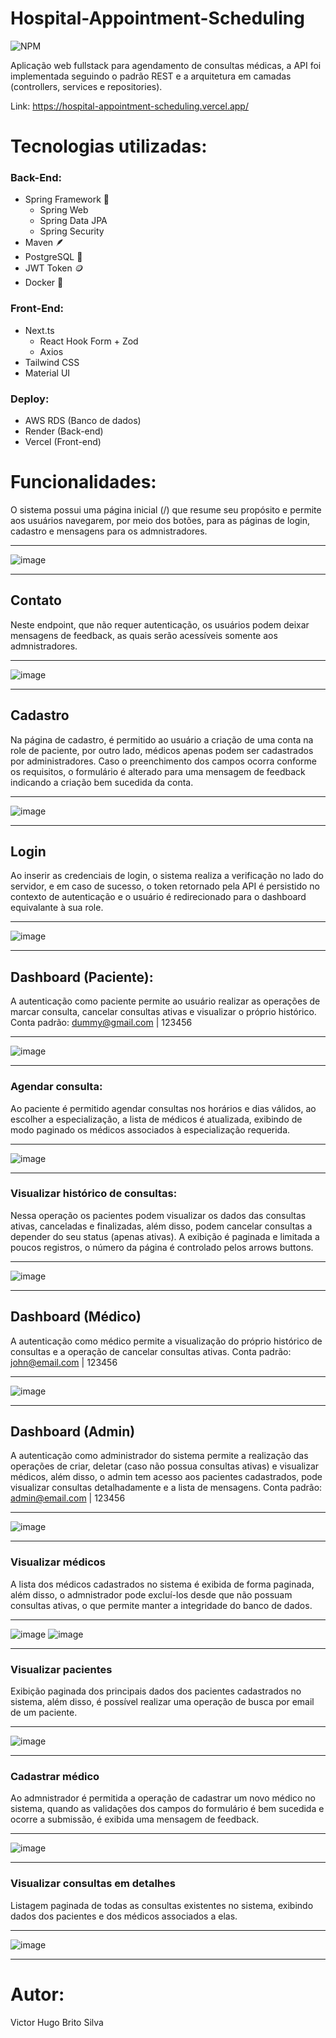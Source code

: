 # Hospital-Appointment-Scheduling

![NPM](https://img.shields.io/npm/l/react)

Aplicação web fullstack para agendamento de consultas médicas, a API foi implementada seguindo o padrão REST e a arquitetura em camadas (controllers, services e repositories).

Link: https://hospital-appointment-scheduling.vercel.app/

# Tecnologias utilizadas:

### Back-End:
- Spring Framework 🍃 
  - Spring Web 
  - Spring Data JPA
  - Spring Security 
- Maven 🪶
- PostgreSQL 🐘 
- JWT Token 🪙
- Docker 🐋
### Front-End:
- Next.ts
  - React Hook Form + Zod 
  - Axios
- Tailwind CSS 
- Material UI
### Deploy:
  - AWS RDS (Banco de dados)
  - Render (Back-end)
  - Vercel (Front-end)
  
# Funcionalidades:

O sistema possui uma página inicial (/) que resume seu propósito e permite aos usuários navegarem, por meio dos botões, para as páginas de login, cadastro e mensagens para os admnistradores.

---

![image](https://github.com/silvvh/Hospital-Appointment-Scheduling/assets/116448381/f28247f3-2d2a-4280-a8bf-b035937344cd)

---


## Contato 

Neste endpoint, que não requer autenticação, os usuários podem deixar mensagens de feedback, as quais serão acessíveis somente aos admnistradores.

---

![image](https://github.com/silvvh/Hospital-Appointment-Scheduling/assets/116448381/1027a00e-903d-4c74-9e52-88b20edaf515)

---


## Cadastro 
Na página de cadastro, é permitido ao usuário a criação de uma conta na role de paciente, por outro lado, médicos apenas podem ser cadastrados por administradores. Caso o preenchimento dos campos ocorra conforme os requisitos, o formulário é alterado para uma mensagem de feedback indicando a criação bem sucedida da conta.

---

![image](https://github.com/silvvh/Hospital-Appointment-Scheduling/assets/116448381/071dabbc-40f2-4c81-aa46-d273ad18740c)

---


## Login

Ao inserir as credenciais de login, o sistema realiza a verificação no lado do servidor, e em caso de sucesso, o token retornado pela API é persistido no contexto de autenticação e o usuário é redirecionado para o dashboard equivalante à sua role.

---

![image](https://github.com/silvvh/Hospital-Appointment-Scheduling/assets/116448381/b7a15723-229c-4750-bef2-0aa7e37b151b)


---

## Dashboard (Paciente):

A autenticação como paciente permite ao usuário realizar as operações de marcar consulta, cancelar consultas ativas e visualizar o próprio histórico. Conta padrão:
dummy@gmail.com |
123456

---

![image](https://github.com/silvvh/Hospital-Appointment-Scheduling/assets/116448381/b1607511-3f17-45ee-881b-c56d4ac12086)

---

### Agendar consulta:

Ao paciente é permitido agendar consultas nos horários e dias válidos, ao escolher a especialização, a lista de médicos é atualizada, exibindo de modo paginado os médicos associados à especialização requerida.

---

![image](https://github.com/silvvh/Hospital-Appointment-Scheduling/assets/116448381/25760e49-28c0-46da-aa59-36f3eeb686d1)

---

### Visualizar histórico de consultas:

Nessa operação os pacientes podem visualizar os dados das consultas ativas, canceladas e finalizadas, além disso, podem cancelar consultas a depender do seu status (apenas ativas). A exibição é paginada e limitada a poucos registros, o número da página é controlado pelos arrows buttons.

---

![image](https://github.com/silvvh/Hospital-Appointment-Scheduling/assets/116448381/d6e92707-e0da-4da1-bc00-a621229eb27f)

---

## Dashboard (Médico)

A autenticação como médico permite a visualização do próprio histórico de consultas e a operação de cancelar consultas ativas. Conta padrão: john@email.com | 123456

---

![image](https://github.com/silvvh/Hospital-Appointment-Scheduling/assets/116448381/3f44aca0-579e-4bd7-ac7a-3743bbdbd746)

---

## Dashboard (Admin)

A autenticação como administrador do sistema permite a realização das operações de criar, deletar (caso não possua consultas ativas) e visualizar médicos, além disso, o admin tem acesso aos pacientes cadastrados, pode visualizar consultas detalhadamente e a lista de mensagens.
Conta padrão: admin@email.com | 123456

---

![image](https://github.com/silvvh/Hospital-Appointment-Scheduling/assets/116448381/a7ddaf89-4e91-40dd-9429-1855a03b1d7a)

---

### Visualizar médicos

A lista dos médicos cadastrados no sistema é exibida de forma paginada, além disso, o admnistrador pode excluí-los desde que não possuam consultas ativas, o que permite manter a integridade do banco de dados.

---

![image](https://github.com/silvvh/Hospital-Appointment-Scheduling/assets/116448381/de2c5c65-44d7-4c6f-b1a2-d48ff4a1b94b)
![image](https://github.com/silvvh/Hospital-Appointment-Scheduling/assets/116448381/85e0b30a-61c1-4ce2-be95-19192e2e9e76)

---

### Visualizar pacientes

Exibição paginada dos principais dados dos pacientes cadastrados no sistema, além disso, é possível realizar uma operação de busca por email de um paciente.

---

![image](https://github.com/silvvh/Hospital-Appointment-Scheduling/assets/116448381/2de5afe9-e014-4e4e-bb1e-0a273ed43d42)

---

### Cadastrar médico

Ao admnistrador é permitida a operação de cadastrar um novo médico no sistema, quando as validações dos campos do formulário é bem sucedida e ocorre a submissão, é exibida uma mensagem de feedback.

---

![image](https://github.com/silvvh/Hospital-Appointment-Scheduling/assets/116448381/34b8474b-cb63-4f6b-8d53-1e6a3e21ad9d)

--- 

### Visualizar consultas em detalhes

Listagem paginada de todas as consultas existentes no sistema, exibindo dados dos pacientes e dos médicos associados a elas.

---

![image](https://github.com/silvvh/Hospital-Appointment-Scheduling/assets/116448381/9cae9fa5-cd06-415c-95f2-be60f76758cf)

---

# Autor:

Victor Hugo Brito Silva
